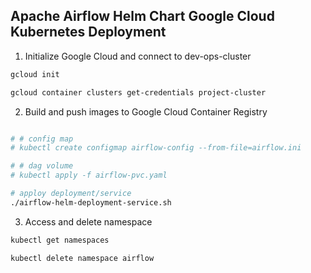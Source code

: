 ## Apache Airflow Helm Chart Google Cloud Kubernetes Deployment

1. Initialize Google Cloud and connect to dev-ops-cluster
```bash
gcloud init

gcloud container clusters get-credentials project-cluster
```


2. Build and push images to Google Cloud Container Registry
```bash

# # config map
# kubectl create configmap airflow-config --from-file=airflow.ini

# # dag volume
# kubectl apply -f airflow-pvc.yaml

# apploy deployment/service
./airflow-helm-deployment-service.sh
```


3. Access and delete namespace
```bash
kubectl get namespaces

kubectl delete namespace airflow

```